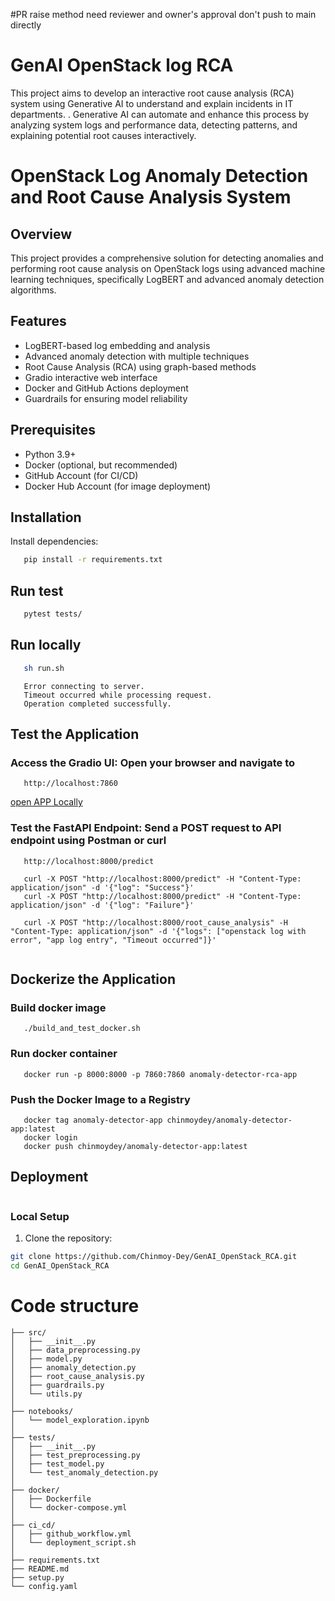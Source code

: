 #PR raise method
need reviewer and owner's approval
don't push to main directly

# GenAI OpenStack log RCA
This project aims to develop an interactive root cause analysis (RCA) system using Generative AI to understand and explain incidents in IT departments. . Generative AI can automate and enhance this process by analyzing system logs and performance data, detecting patterns, and explaining potential root causes interactively. 
# OpenStack Log Anomaly Detection and Root Cause Analysis System

## Overview
This project provides a comprehensive solution for detecting anomalies and performing root cause analysis on OpenStack logs using advanced machine learning techniques, specifically LogBERT and advanced anomaly detection algorithms.

## Features
- LogBERT-based log embedding and analysis
- Advanced anomaly detection with multiple techniques
- Root Cause Analysis (RCA) using graph-based methods
- Gradio interactive web interface
- Docker and GitHub Actions deployment
- Guardrails for ensuring model reliability

## Prerequisites
- Python 3.9+
- Docker (optional, but recommended)
- GitHub Account (for CI/CD)
- Docker Hub Account (for image deployment)

## Installation
Install dependencies:
```bash
   pip install -r requirements.txt
```
## Run test
```bash
   pytest tests/
```
## Run locally
```bash
   sh run.sh
```
```
   Error connecting to server.
   Timeout occurred while processing request.
   Operation completed successfully.
```
## Test the Application
### Access the Gradio UI: Open your browser and navigate to 
```
   http://localhost:7860
```

[ open APP Locally ](http://localhost:7860)


### Test the FastAPI Endpoint: Send a POST request to API endpoint using Postman or curl 
```
   http://localhost:8000/predict

```

```
   curl -X POST "http://localhost:8000/predict" -H "Content-Type: application/json" -d '{"log": "Success"}'
   curl -X POST "http://localhost:8000/predict" -H "Content-Type: application/json" -d '{"log": "Failure"}'

   curl -X POST "http://localhost:8000/root_cause_analysis" -H "Content-Type: application/json" -d '{"logs": ["openstack log with error", "app log entry", "Timeout occurred"]}'


```
## Dockerize the Application
### Build docker image
```
   ./build_and_test_docker.sh
```
### Run docker container 
```
   docker run -p 8000:8000 -p 7860:7860 anomaly-detector-rca-app

```
### Push the Docker Image to a Registry
```
   docker tag anomaly-detector-app chinmoydey/anomaly-detector-app:latest
   docker login
   docker push chinmoydey/anomaly-detector-app:latest

```
## Deployment
```bash

```
### Local Setup
1. Clone the repository:
```bash
git clone https://github.com/Chinmoy-Dey/GenAI_OpenStack_RCA.git
cd GenAI_OpenStack_RCA
```
# Code structure
```
├── src/
│   ├── __init__.py
│   ├── data_preprocessing.py
│   ├── model.py
│   ├── anomaly_detection.py
│   ├── root_cause_analysis.py
│   ├── guardrails.py
│   └── utils.py
│
├── notebooks/
│   └── model_exploration.ipynb
│
├── tests/
│   ├── __init__.py
│   ├── test_preprocessing.py
│   ├── test_model.py
│   └── test_anomaly_detection.py
│
├── docker/
│   ├── Dockerfile
│   └── docker-compose.yml
│
├── ci_cd/
│   ├── github_workflow.yml
│   └── deployment_script.sh
│
├── requirements.txt
├── README.md
├── setup.py
└── config.yaml
```
